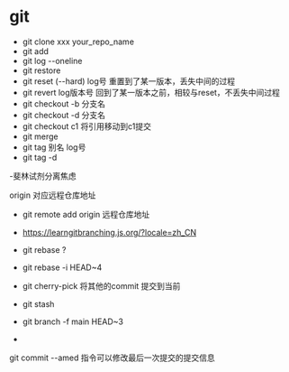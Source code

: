 # git

- git clone xxx your_repo_name
- git add 
- git  log --oneline
- git restore
- git reset (--hard) log号 重置到了某一版本，丢失中间的过程
- git revert log版本号 回到了某一版本之前，相较与reset，不丢失中间过程
- git checkout -b 分支名 
- git checkout -d 分支名 
- git checkout c1 将引用移动到c1提交
- git merge 
- git tag 别名 log号
- git tag -d



-斐林试剂分离焦虑

origin 对应远程仓库地址

- git remote add origin 远程仓库地址
- https://learngitbranching.js.org/?locale=zh_CN


- git rebase ?
- git rebase -i HEAD~4  
- git cherry-pick 将其他的commit 提交到当前
- git stash


- git branch -f main HEAD~3


-
git commit --amed 指令可以修改最后一次提交的提交信息